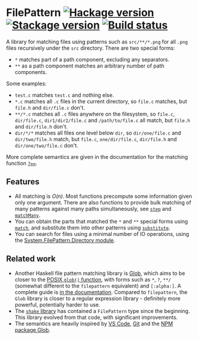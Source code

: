 # FilePattern [![Hackage version](https://img.shields.io/hackage/v/filepattern.svg?label=Hackage)](https://hackage.haskell.org/package/filepattern) [![Stackage version](https://www.stackage.org/package/filepattern/badge/nightly?label=Stackage)](https://www.stackage.org/package/filepattern) [![Build status](https://img.shields.io/github/workflow/status/ndmitchell/filepattern/ci.svg)](https://github.com/ndmitchell/filepattern/actions)

A library for matching files using patterns such as `src/**/*.png` for all `.png` files recursively under the `src` directory. There are two special forms:

* `*` matches part of a path component, excluding any separators.
* `**` as a path component matches an arbitrary number of path components.

Some examples:

* `test.c` matches `test.c` and nothing else.
* `*.c` matches all `.c` files in the current directory, so `file.c` matches, but `file.h` and `dir/file.c` don't.
* `**/*.c` matches all `.c` files anywhere on the filesystem, so `file.c`, `dir/file.c`, `dir1/dir2/file.c` and `/path/to/file.c` all match, but `file.h` and `dir/file.h` don't.
* `dir/*/*` matches all files one level below `dir`, so `dir/one/file.c` and `dir/two/file.h` match, but `file.c`, `one/dir/file.c`, `dir/file.h` and `dir/one/two/file.c` don't.

More complete semantics are given in the documentation for the matching function [`?==`](https://hackage.haskell.org/package/filepattern/docs/System-FilePattern.html#v:-63--61--61-).

## Features

* All matching is _O(n)_. Most functions precompute some information given only one argument. There are also functions to provide bulk matching of many patterns against many paths simultaneously, see [`step`](https://hackage.haskell.org/package/filepattern/docs/System-FilePattern.html#v:step) and [`matchMany`](https://hackage.haskell.org/package/filepattern/docs/System-FilePattern.html#v:matchMany).
* You can obtain the parts that matched the `*` and `**` special forms using [`match`](https://hackage.haskell.org/package/filepattern/docs/System-FilePattern.html#v:match), and substitute them into other patterns using [`substitute`](https://hackage.haskell.org/package/filepattern/docs/System-FilePattern.html#v:substitute).
* You can search for files using a minimal number of IO operations, using the [System.FilePattern.Directory module](https://hackage.haskell.org/package/filepattern-0.1.1/docs/System-FilePattern-Directory.html).

## Related work

* Another Haskell file pattern matching library is [Glob](https://hackage.haskell.org/package/Glob), which aims to be closer to the [POSIX `glob()` function](http://man7.org/linux/man-pages/man7/glob.7.html), with forms such as `*`, `?`, `**/` (somewhat different to the `filepattern` equivalent) and `[:alpha:]`. A complete guide is [in the documentation](https://hackage.haskell.org/package/Glob/docs/System-FilePath-Glob.html#v:compile). Compared to `filepattern`, the `Glob` library is closer to a regular expression library - definitely more powerful, potentially harder to use.
* The [`shake` library](https://shakebuild.com/) has contained a `FilePattern` type since the beginning. This library evolved from that code, with significant improvements.
* The semantics are heavily inspired by [VS Code](https://code.visualstudio.com/docs/editor/codebasics#_advanced-search-options), [Git](https://git-scm.com/docs/gitignore) and the [NPM package Glob](https://www.npmjs.com/package/glob).
